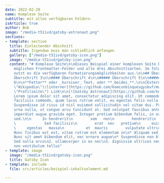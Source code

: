 ```yaml
---
date: 2022-02-20
name: Komplexe Seite
subtitle: mit allen verfügbaren Feldern
isArticle: true
author: Bob
image: "/media-t51ivd/gatsby-astronaut.png"
sections:
- template: section
  title: Einleitender Abschnitt
  subtitle: Irgendwo muss man schließlich anfangen
  gallery: ["/media-t51ivd/gatsby-icon.png"]
  image: "/media-t51ivd/gatsby-icon.png"
  content: "# Komplexe Seite\n\nDieses Beispiel einer komplexen Seite beinhaltet alle
    möglichen Frontmatter-Felder und alle drei Abschnittsarten. Im folgenden Text
    nutzt es die verfügbaren Formatierungsmöglichkeiten aus.\n\n## Überschrift 2\n\n###
    Überschrift 3\n\n#### Überschrift 4\n\n##### Überschrift 5\n\n###### Überschrift
    6\n\n**Fetter** oder _kursiver_ Text, oder **_beides_**.\n\n[Externer](https://wikipedia.org/
    \"Wikipedia\")/[interner](https://github.com/komcunbinquesgysbuf/mwn-43012/blob/main/app/profile
    \"Profilseite\") Link\n\n[![Gatsby Astronaut](https://github.com/komcunbinquesgysbuf/mwn-43012/raw/main/media-t51ivd/gatsby-icon.png)](https://github.com/komcunbinquesgysbuf/mwn-43012/blob/main/media-t51ivd/gatsby-icon.png)\n\n>
    Lorem ipsum dolor sit amet, consectetur adipiscing elit. Ut commodo, sapien et
    facilisis commodo, quam lacus rutrum velit, eu egestas felis nulla vitae risus.
    Suspendisse id risus id nisl euismod sollicitudin vel vitae dui. Praesent ornare
    urna nulla, ut congue arcu tincidunt at. Sed volutpat faucibus ante, sit amet
    imperdiet augue gravida eget. Integer pretium bibendum felis, in ornare mi rhoncus
    sed.\n\n     In hendrerit\n        sem   non\n        hendrerit\n              tincidunt.\n
    \             Sed facilisis\n        erat  nec   pretium\n     euismod  Maecenas
    \     egestas   massa\n          et  mauris        vulputate ultricies\n    \n\n*
    Nunc finibus est est, vitae rutrum est elementum in\n* Aliquam sed tellus leo\n*
    Nunc sit amet bibendum elit, nec ornare augue\n* Suspendisse non blandit dui\n\n1.
    Sed nulla arcu\n2. ullamcorper in ex nec\n3. dignissim ultrices neque\n4. Aliquam
    non vestibulum tellus"
- template: image
  image: "/media-t51ivd/gatsby-icon.png"
  title: Gatsby Icon
- template: include
  file: src/articles/beispiel-inhaltselement.md

---
```

